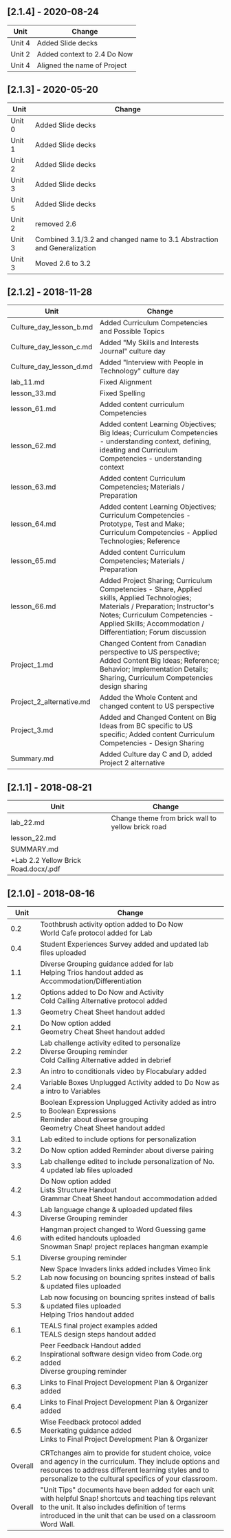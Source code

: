 
## [2.1.4] - 2020-08-24

|Unit     | Change |
|---------|--------|
|Unit 4| Added Slide decks|
|Unit 2| Added context to 2.4 Do Now|
|Unit 4| Aligned the name of Project|

## [2.1.3] - 2020-05-20

|Unit     | Change |
|---------|--------|
|Unit 0| Added Slide decks|
|Unit 1| Added Slide decks|
|Unit 2| Added Slide decks|
|Unit 3| Added Slide decks|
|Unit 5| Added Slide decks|
|Unit 2| removed 2.6|
|Unit 3| Combined 3.1/3.2 and changed name to 3.1 Abstraction and Generalization |
|Unit 3| Moved 2.6 to 3.2|

## [2.1.2] - 2018-11-28
|Unit     | Change |
|---------|--------|
|Culture_day_lesson_b.md| Added Curriculum Competencies and Possible Topics|
|Culture_day_lesson_c.md| Added "My Skills and Interests Journal" culture day|
|Culture_day_lesson_d.md| Added "Interview with People in Technology" culture day|
|lab_11.md| Fixed Alignment|
|lesson_33.md| Fixed Spelling|
|lesson_61.md| Added content curriculum Competencies|
|lesson_62.md| Added content Learning Objectives; Big Ideas; Curriculum Competencies - understanding context, defining, ideating and Curriculum Competencies - understanding context|
|lesson_63.md| Added content Curriculum Competencies; Materials / Preparation|
|lesson_64.md| Added content Learning Objectives; Curriculum Competencies - Prototype, Test and Make; Curriculum Competencies - Applied Technologies; Reference|
|lesson_65.md| Added content Curriculum Competencies; Materials / Preparation|
|lesson_66.md| Added Project Sharing; Curriculum Competencies - Share, Applied skills, Applied Technologies; Materials / Preparation; Instructor's Notes; Curriculum Competencies - Applied Skills; Accommodation / Differentiation; Forum discussion|
|Project_1.md| Changed Content from Canadian perspective to US perspective; Added Content Big Ideas; Reference; Behavior; Implementation Details; Sharing, Curriculum Competencies design sharing|
|Project_2_alternative.md| Added the Whole Content and changed content to US perspective|
|Project_3.md| Added and Changed Content on Big Ideas from BC specific to US specific; Added content Curriculum Competencies - Design Sharing|
|Summary.md| Added Culture day C and D, added Project 2 alternative|

## [2.1.1] - 2018-08-21
| Unit    | Change |
|---------|--------|
| lab_22.md | Change theme from brick wall to yellow brick road
| lesson_22.md |
| SUMMARY.md |
| +Lab 2.2 Yellow Brick Road.docx/.pdf |

## [2.1.0] - 2018-08-16
| Unit    | Change                                                                                                                                                                                                                    |
|---------|---------------------------------------------------------------------------------------------------------------------------------------------------------------------------------------------------------------------------|
| 0.2     | Toothbrush activity option added to Do Now  <br>World Cafe protocol added for Lab                                                                                                                                             |
| 0.4     | Student Experiences Survey added and updated lab files uploaded                                                                                                                                                           |
| 1.1     | Diverse Grouping guidance added for lab <br>Helping Trios handout added as Accommodation/Differentiation                                                                                                                      |
| 1.2     | Options added to Do Now and Activity <br>Cold Calling Alternative protocol added                                                                                                                                              |
| 1.3     | Geometry Cheat Sheet handout added                                                                                                                                                                                        |
| 2.1     | Do Now option added <br>Geometry Cheat Sheet handout added                                                                                                                                                                    |
| 2.2     | Lab challenge activity edited to personalize  <br>Diverse Grouping reminder <br>Cold Calling Alternative added in debrief                                                                                                         |
| 2.3     | An intro to conditionals video by Flocabulary added                                                                                                                                                                       |
| 2.4     | Variable Boxes Unplugged Activity added to Do Now as a intro to Variables                                                                                                                                                 |
| 2.5     | Boolean Expression Unplugged Activity added as intro to Boolean Expressions <br>Reminder about diverse grouping <br>Geometry Cheat Sheet handout added                                                                            |
| 3.1     | Lab edited to include options for personalization                                                                                                                                                                         |
| 3.2     | Do Now option added Reminder about diverse pairing                                                                                                                                                                        |
| 3.3     | Lab challenge edited to include personalization of No. 4 updated lab files uploaded                                                                                                                                        |
| 4.2     | Do Now option added <br>Lists Structure Handout <br>Grammar Cheat Sheet handout accommodation added                                                                                                                               |
| 4.3     | Lab language change & uploaded updated files  <br>Diverse Grouping reminder                                                                                                                                                |
| 4.6     | Hangman project changed to Word Guessing game with edited handouts uploaded <br>Snowman Snap! project replaces hangman example                                                                                                |
| 5.1     | Diverse grouping reminder                                                                                                                                                                                                 |
| 5.2     | New Space Invaders links added includes Vimeo link <br>Lab now focusing on bouncing sprites instead of balls & updated files uploaded                                                                                         |
| 5.3     | Lab now focusing on bouncing sprites instead of balls & updated files uploaded  <br>Helping Trios handout added                                                                                                               |
| 6.1     | TEALS final project examples added <br>TEALS design steps handout added                                                                                                                                                       |
| 6.2     | Peer Feedback Handout added <br>Inspirational software design video from Code.org added <br>Diverse grouping reminder                                                                                                             |
| 6.3     | Links to Final Project Development Plan & Organizer added                                                                                                                                                                 |
| 6.4     | Links to Final Project Development Plan & Organizer added                                                                                                                                                                 |
| 6.5     | Wise Feedback protocol added <br>Meerkating guidance added <br>Links to Final Project Development Plan & Organizer                                                                                                                |
|         |                                                                                                                                                                                                                           |
| Overall | CRTchanges aim to provide for student choice, voice and agency in the curriculum. They include options and resources to address different learning styles and to personalize to the cultural specifics of your classroom. |
| Overall | "Unit Tips" documents have been added for each unit with helpful Snap! shortcuts and teaching tips relevant to the unit. It also includes definition of terms introduced in the unit that can be used on a classroom Word Wall.         |
